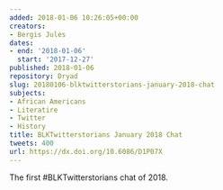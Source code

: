 ```yaml
---
added: 2018-01-06 10:26:05+00:00
creators:
- Bergis Jules
dates:
- end: '2018-01-06'
  start: '2017-12-27'
published: 2018-01-06
repository: Dryad
slug: 20180106-blktwitterstorians-january-2018-chat
subjects:
- African Americans
- Literatire
- Twitter
- History
title: BLKTwitterstorians January 2018 Chat
tweets: 400
url: https://dx.doi.org/10.6086/D1P07X
---
```


The first #BLKTwitterstorians chat of 2018.
